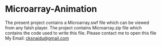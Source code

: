 # Microarray-Animation
The present project contains a Microarray.swf file which can be viewed from any falsh player. 
The project contains Microarray.zip file which contains the code used to write this file. 
Please contact me to open this file 
My Email: cksnaidu@gmail.com
